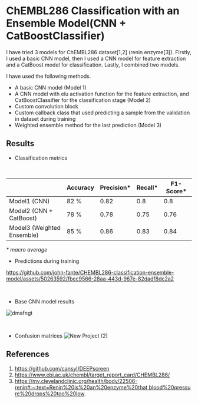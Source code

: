 
# ChEMBL286 Classification with an Ensemble Model(CNN + CatBoostClassifier)

I have tried 3 models for ChEMBL286 dataset[1,2] (renin enzyme[3]).
Firstly, I used a basic CNN model, then I used a CNN model for feature extraction and a CatBoost model for classification. Lastly, I combined two models. 

I have used the following methods.

* A basic CNN model (Model 1)
* A CNN model with elu activation function for the feature extraction, and CatBoostClassifier for the classification stage (Model 2)
* Custom convolution block
* Custom callback class  that used predicting a sample from the validation in dataset during training
* Weighted ensemble method for the last prediction (Model 3)

## Results
* Classification metrics

<br>

|                            | Accuracy | Precision* | Recall* | F1-Score* |
|----------------------------|----------|-----------|--------|----------|
| Model1 (CNN)               | 82 %     | 0.82      | 0.8    | 0.8      |
| Model2 (CNN + CatBoost)    | 78 %     | 0.78      | 0.75   | 0.76     |
| Model3 (Weighted Ensemble) | 85 %     | 0.86      | 0.83   | 0.84     |

<i>* macro average</i>

* Predictions during training


https://github.com/john-fante/CHEMBL286-classification-ensemble-model/assets/50263592/fbec9566-28aa-443d-967e-82dadf8dc2a2


<br>

* Base CNN model results

![dmafngt](https://github.com/john-fante/CHEMBL286-classification-ensemble-model/assets/50263592/17ff6f83-782d-45d9-a331-43b9cf6a92d3)

<br>

* Confusion matrices
![New Project (2)](https://github.com/john-fante/CHEMBL286-classification-ensemble-model/assets/50263592/0708ff58-1556-4cb5-a28b-9816de561cf9)


## References
1. https://github.com/cansyl/DEEPscreen
2. https://www.ebi.ac.uk/chembl/target_report_card/CHEMBL286/
3. https://my.clevelandclinic.org/health/body/22506-renin#:~:text=Renin%20is%20an%20enzyme%20that,blood%20pressure%20drops%20too%20low.
